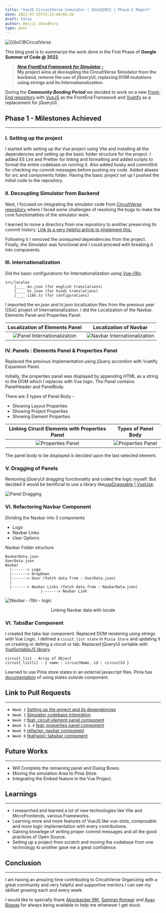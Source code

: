 ```yaml
---
title: "VueJS CircuitVerse Simulator | GSoC@2022 | Phase-1 Report"
date: 2022-07-25T23:23:48+05:30
draft: false
author: Devjit Choudhury
type: post
---
```


![GSoC@CircuitVerse](/images/devjit_choudhury_GSoC'22/coverImage.png)

This blog post is to summarize the work done in the First Phase of **Google Summer of Code @ 2022**.

> **[_New FrontEnd Framework for Simulator -_](https://summerofcode.withgoogle.com/myprojects/details/1IZGKjn2)  
> My project aims at decoupling the CircuitVerse Simulator from the backend, remove the use of jQueryUI, replacing DOM mutations using strings and its Internationalization.**

During the **_Community Bonding Period_** we decided to work on a new [Front-End repository](https://github.com/CircuitVerse/cv-frontend-vue) with [VueJS](https://vuejs.org/) as the FrontEnd Framework and [Vuetify](https://next.vuetifyjs.com/en/) as a replacement for jQueryUI.

## Phase 1 - Milestones Achieved

---

### I. Setting up the project

I started with setting up the Vue project using Vite and installing all the dependencies and setting up the basic folder structure for the project.
I added ES Lint and Prettier for linting and formatting and added scripts to format the entire codebase on running it.
Also added husky and commitlint for checking my commit messages before pushing my code.
Added aliases for src and components folder.
Having the basic project set up I pushed the initial code to the repository.

### II. Decoupling Simulator from Backend

Next, I focused on integrating the simulator code from [CircuitVerse repository](https://github.com/CircuitVerse/CircuitVerse) where I faced some challenges of resolving the bugs to make the core functionalities of the simulator work.

I learned to move a directory from one repository to another preserving its commit history.
[Link to a very helpful article to implement this.](https://medium.com/@ayushya/move-directory-from-one-repository-to-another-preserving-git-history-d210fa049d4b)

Following it I removed the unrequired dependencies from the project.
Finally, the Simulator was functional and I could proceed with breaking it into components.

### III. Internationalization

Did the basic configurations for Internationalization using [Vue-i18n](https://kazupon.github.io/vue-i18n/).

```
src/locales
    |____ en.json (for english translations)
    |____ hi.json (for hindi translations)
    |____ i18n.ts (for configurations)
```

I imported the en.json and hi.json localization files from the previous year GSoC project of Internationalization.
I did the Localization of the Navbar, Elements Panel and Properties Panel.

|                                Localization of Elements Panel                                 |                              Localization of Navbar                              |
| :-------------------------------------------------------------------------------------------: | :------------------------------------------------------------------------------: |
| ![Panel Internationalization](/images/devjit_choudhury_GSoC'22/CircuitElementsPanel-i18n.gif) | ![Navbar Internationalization](/images/devjit_choudhury_GSoC'22/navbar_i18n.gif) |

### IV. Panels : Elements Panel & Properties Panel

Replaced the previous Implementation using jQuery accordion with Vuetify Expansion Panel.

Initially, the properties panel was displayed by appending HTML as a string to the DOM which I replaces with Vue logic. The Panel contains PanelHeader and PanelBody.

There are 3 types of Panel Body -

- Showing Layout Properties
- Showing Project Properties
- Showing Element Properties

|          Linking Cirucit Elements with Properties Panel           |                            Types of Panel Body                            |
| :---------------------------------------------------------------: | :-----------------------------------------------------------------------: |
| ![Properties Panel](/images/devjit_choudhury_GSoC'22/blog-34.gif) | ![Properties Panel](/images/devjit_choudhury_GSoC'22/propertiesPanel.gif) |

The panel body to be displayed is decided upon the last selected element.

### V. Dragging of Panels

Removing jQueryUI dragging functionality and coded the logic myself. But decided it would be benificial to use a library like[useDraggable | VueUse](https://vueuse.org/core/usedraggable/).

![Panel Dragging](/images/devjit_choudhury_GSoC'22/panelDraging.gif)

### VI. Refactoring Navbar Component

Dividing the Navbar into 3 components

- Logo
- Navbar Links
- User Options

Navbar Folder structure

```
NavbarData.json
UserData.json
Navbar
  |-------> Logo
  |-------> DropDown
  |-------> User (fetch data from : UserData.json)
  |
  |-------> Navbar Links (fetch data from : NavbarData.json)
                |-------> Navbar Link
```

![Navbar - i18n - logic](/images/devjit_choudhury_GSoC'22/navbar_i18n_logic.png)

<center>Linking Navbar data with locale</center>

### VI. TabsBar Component

I created the tabs-bar component. Replaced DOM rendering using strings with Vue Logic. I defined a `cicuit_list state` in `Pinia Store` and updating it on creating or delting a circuit or tab.
Replaced jQueryUI sortable with [VueSortableJS library](https://github.com/SortableJS/vue.draggable.next).

```
circuit_list - Array of Object
circuit_list[i] - { name : circuitName, id : circuitId }
```

Learned to use Pinia store states in an external javascript files.
Pinia has [documentation](https://pinia.vuejs.org/core-concepts/outside-component-usage.html) of using states outside component.

## Link to Pull Requests

---

- `Week 1` [Setting up the project and its dependencies](https://github.com/CircuitVerse/cv-frontend-vue/pull/2)
- `Week 1` [Simulator codebase integration](https://github.com/CircuitVerse/cv-frontend-vue/pull/4)
- `Week 2` [feat: circuit element panel component](https://github.com/CircuitVerse/cv-frontend-vue/pull/7)
- `Week 3 & 4` [feat: properties panel component](https://github.com/CircuitVerse/cv-frontend-vue/pull/9)
- `Week 5` [refactor: navbar component](https://github.com/CircuitVerse/cv-frontend-vue/pull/11)
- `Week 6` [feat(wip): tabsbar component](https://github.com/CircuitVerse/cv-frontend-vue/pull/14)

## Future Works

---

- Will Complete the remaining panel and Dialog Boxes.
- Moving the simulation Area to Pinia Store.
- Integrating the Embed feature in the Vue Project.

## Learnings

---

- I researched and learned a lot of new technologies like Vite and MicroFrontends, various Frameworks.
- Learning more and more features of VueJS like vue-slots, composable and more logic implementation with every contributions.
- Gaining knowlege of writing proper commit messages and all the good practices of Open Source.
- Setting up a project from scratch and moving the codebase from one technology to another gave me a great confidence.

## Conclusion

---

I am having an amazing time contributing to CircuitVerse Organizing with a great community and very helpful and supportive mentors I can see my skillset growing each and every week.

I would like to specially thank [Aboobacker MK](https://github.com/tachyons), [Samiran Konwar](https://github.com/abstrekt) and [Ayan Biswas](https://github.com/ayan-biswas0412) for always being available to help me whenever I get stuck.
